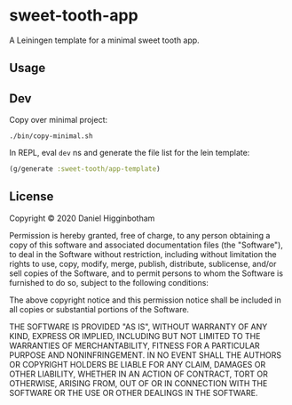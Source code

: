 # sweet-tooth-app

A Leiningen template for a minimal sweet tooth app.

## Usage

## Dev

Copy over minimal project:

```
./bin/copy-minimal.sh
```

In REPL, eval `dev` ns and generate the file list for the lein template:

```clojure
(g/generate :sweet-tooth/app-template)
```


## License

Copyright © 2020 Daniel Higginbotham

Permission is hereby granted, free of charge, to any person obtaining a copy of this software and associated documentation files (the "Software"), to deal in the Software without restriction, including without limitation the rights to use, copy, modify, merge, publish, distribute, sublicense, and/or sell copies of the Software, and to permit persons to whom the Software is furnished to do so, subject to the following conditions:

The above copyright notice and this permission notice shall be included in all copies or substantial portions of the Software.

THE SOFTWARE IS PROVIDED "AS IS", WITHOUT WARRANTY OF ANY KIND, EXPRESS OR IMPLIED, INCLUDING BUT NOT LIMITED TO THE WARRANTIES OF MERCHANTABILITY, FITNESS FOR A PARTICULAR PURPOSE AND NONINFRINGEMENT. IN NO EVENT SHALL THE AUTHORS OR COPYRIGHT HOLDERS BE LIABLE FOR ANY CLAIM, DAMAGES OR OTHER LIABILITY, WHETHER IN AN ACTION OF CONTRACT, TORT OR OTHERWISE, ARISING FROM, OUT OF OR IN CONNECTION WITH THE SOFTWARE OR THE USE OR OTHER DEALINGS IN THE SOFTWARE.
